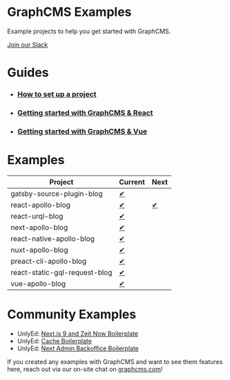 # GraphCMS Examples
Example projects to help you get started with GraphCMS.

[Join our Slack](https://slack.graphcms.com)

# Guides
- ### [How to set up a project](https://docs.graphcms.com/docs/getting-started/start-from-scratch)
- ### [Getting started with GraphCMS & React](https://docs.graphcms.com/docs/tutorials/beginners-guide-with-react)
- ### [Getting started with GraphCMS & Vue](https://docs.graphcms.com/docs/tutorials/beginners-guide-with-vue)

# Examples

| Project | Current | Next
|---|---| --- |
| gatsby-source-plugin-blog |[&#10004;](current/gatsby-source-plugin-blog/README.md)|
| react-apollo-blog |[&#10004;](current/react-apollo-blog/README.md)|[&#10004;](next/react-apollo-blog/README.md)
| react-urql-blog |[&#10004;](current/react-urql-blog/README.md)|
| next-apollo-blog |[&#10004;](current/next-apollo-blog/README.md)|
| react-native-apollo-blog |[&#10004;](current/react-native-apollo-blog/README.md)|
| nuxt-apollo-blog |[&#10004;](current/nuxt-apollo-blog/README.md)|
| preact-cli-apollo-blog |[&#10004;](current/preact-cli-apollo-blog/README.md)|
| react-static-gql-request-blog |[&#10004;](current/react-static-gql-request-blog/README.md)|
| vue-apollo-blog |[&#10004;](current/vue-apollo-blog/README.md)|

# Community Examples

- UnlyEd: [Next.js 9 and Zeit Now Boilerplate](https://github.com/UnlyEd/next-right-now/)
- UnlyEd: [Cache Boilerplate](https://github.com/UnlyEd/GraphCMS-cache-boilerplate)
- UnlyEd: [Next Admin Backoffice Boilerplate](https://github.com/UnlyEd/next-right-now-admin)

If you created any examples with GraphCMS and want to see them features here, reach out via our on-site chat on [graphcms.com](https://graphcms.com)!
